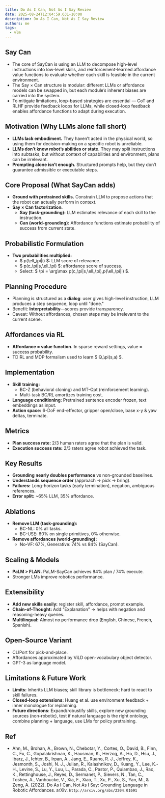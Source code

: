 ```yaml
---
title: Do As I Can, Not As I Say Review
date: 2025-08-24T12:04:59.631+10:00
description: Do As I Can, Not As I Say Review
authors: me
tags:
  - vlm
---
```


## Say Can

- The core of SayCan is using an LLM to decompose high-level instructions into low-level skills, and reinforcement-learned affordance value functions to evaluate whether each skill is feasible in the current environment.
- The Say × Can structure is modular: different LLMs or affordance models can be swapped in, but each module’s inherent biases are carried into the system.
- To mitigate limitations, loop-based strategies are essential — CoT and RLHF provide feedback loops for LLMs, while closed-loop feedback enables affordance functions to adapt during execution.

## Motivation (Why LLMs alone fall short)

- **LLMs lack embodiment.** They haven’t acted in the physical world, so using them for decision-making on a specific robot is unreliable.
- **LLMs don’t know robot’s abilities or state.** They may split instructions into subtasks, but without context of capabilities and environment, plans can be irrelevant.
- **Prompting alone isn’t enough.** Structured prompts help, but they don’t guarantee admissible or executable steps.

## Core Proposal (What SayCan adds)

- **Ground with pretrained skills.** Constrain LLM to propose actions that the robot can actually perform in context.
- **Say × Can factorization.**
  - **Say (task-grounding):** LLM estimates relevance of each skill to the instruction.
  - **Can (world-grounding):** Affordance functions estimate probability of success from current state.

## Probabilistic Formulation

- **Two probabilities multiplied:**  
  - $ p(\ell_\pi|i) $: LLM score of relevance.
  - $ p(c_\pi|s,\ell_\pi) $: affordance score of success.
  - Select: $ \pi = \arg\max p(c_\pi|s,\ell_\pi)\,p(\ell_\pi|i) $.

## Planning Procedure

- Planning is structured as a **dialog**: user gives high-level instruction, LLM produces a step sequence, loop until "done."
- Benefit: **Interpretability**—scores provide transparency.
- Caveat: Without affordances, chosen steps may be irrelevant to the current scene.

## Affordances via RL

- **Affordance = value function.** In sparse reward settings, value ≈ success probability.  
- TD RL and MDP formalism used to learn $ Q_\pi(s,a) $.

## Implementation

- **Skill training:**  
  - BC-Z (behavioral cloning) and MT-Opt (reinforcement learning).
  - Multi-task BC/RL amortizes training cost.
- **Language conditioning:** Pretrained sentence encoder frozen, text embeddings as input.
- **Action space:** 6-DoF end-effector, gripper open/close, base x-y & yaw deltas, terminate.

## Metrics

- **Plan success rate:** 2/3 human raters agree that the plan is valid.
- **Execution success rate:** 2/3 raters agree robot achieved the task.

## Key Results

- **Grounding nearly doubles performance** vs non-grounded baselines.
- **Understands sequence order** (approach → pick → bring).
- **Failures:** Long-horizon tasks (early termination), negation, ambiguous references.
- **Error split:** ~65% LLM, 35% affordance.  

## Ablations

- **Remove LLM (task-grounding):**
  - BC-NL: 0% all tasks.
  - BC-USE: 60% on single primitives, 0% otherwise.
- **Remove affordances (world-grounding):**
  - No-VF: 67%, Generative: 74% vs 84% (SayCan).

## Scaling & Models

- **PaLM > FLAN.** PaLM-SayCan achieves 84% plan / 74% execute.
- Stronger LMs improve robotics performance.

## Extensibility

- **Add new skills easily:** register skill, affordance, prompt example.
- **Chain-of-Thought:** Add "Explanation" → helps with negation and reasoning-heavy queries.  
- **Multilingual:** Almost no performance drop (English, Chinese, French, Spanish).  

## Open-Source Variant

- CLIPort for pick-and-place.
- Affordances approximated by ViLD open-vocabulary object detector.  
- GPT-3 as language model.

## Limitations & Future Work

- **Limits:** Inherits LLM biases; skill library is bottleneck; hard to react to skill failures.
- **Closed-loop extensions:** Huang et al. use environment feedback + inner monologue for replanning.
- **Future directions:** Expand/robustify skills, explore new grounding sources (non-robotic), test if natural language is the right ontology, combine planning + language, use LMs for policy pretraining.

## Ref

- Ahn, M., Brohan, A., Brown, N., Chebotar, Y., Cortes, O., David, B., Finn, C., Fu, C., Gopalakrishnan, K., Hausman, K., Herzog, A., Ho, D., Hsu, J., Ibarz, J., Ichter, B., Irpan, A., Jang, E., Ruano, R. J., Jeffrey, K., Jesmonth, S., Joshi, N. J., Julian, R., Kalashnikov, D., Kuang, Y., Lee, K.-H., Levine, S., Lu, Y., Luu, L., Parada, C., Pastor, P., Quiambao, J., Rao, K., Rettinghouse, J., Reyes, D., Sermanet, P., Sievers, N., Tan, C., Toshev, A., Vanhoucke, V., Xia, F., Xiao, T., Xu, P., Xu, S., Yan, M., & Zeng, A. (2022). Do As I Can, Not As I Say: Grounding Language in Robotic Affordances. arXiv. `http://arxiv.org/abs/2204.01691`
